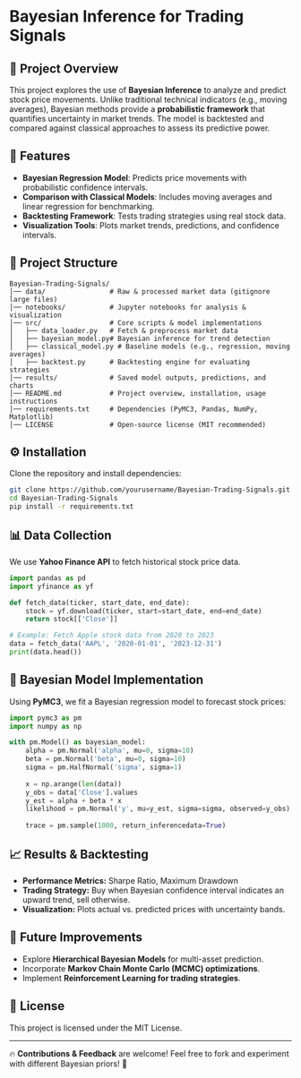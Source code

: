 # Bayesian Inference for Trading Signals

## 📌 Project Overview
This project explores the use of **Bayesian Inference** to analyze and predict stock price movements. Unlike traditional technical indicators (e.g., moving averages), Bayesian methods provide a **probabilistic framework** that quantifies uncertainty in market trends. The model is backtested and compared against classical approaches to assess its predictive power.

## 🚀 Features
- **Bayesian Regression Model**: Predicts price movements with probabilistic confidence intervals.
- **Comparison with Classical Models**: Includes moving averages and linear regression for benchmarking.
- **Backtesting Framework**: Tests trading strategies using real stock data.
- **Visualization Tools**: Plots market trends, predictions, and confidence intervals.

## 📂 Project Structure
```
Bayesian-Trading-Signals/
│── data/                # Raw & processed market data (gitignore large files)
│── notebooks/           # Jupyter notebooks for analysis & visualization
│── src/                 # Core scripts & model implementations
│   ├── data_loader.py   # Fetch & preprocess market data
│   ├── bayesian_model.py# Bayesian inference for trend detection
│   ├── classical_model.py # Baseline models (e.g., regression, moving averages)
│   ├── backtest.py      # Backtesting engine for evaluating strategies
│── results/             # Saved model outputs, predictions, and charts
│── README.md            # Project overview, installation, usage instructions
│── requirements.txt     # Dependencies (PyMC3, Pandas, NumPy, Matplotlib)
│── LICENSE              # Open-source license (MIT recommended)
```

## ⚙️ Installation
Clone the repository and install dependencies:
```bash
git clone https://github.com/yourusername/Bayesian-Trading-Signals.git
cd Bayesian-Trading-Signals
pip install -r requirements.txt
```

## 📊 Data Collection
We use **Yahoo Finance API** to fetch historical stock price data.
```python
import pandas as pd
import yfinance as yf

def fetch_data(ticker, start_date, end_date):
    stock = yf.download(ticker, start=start_date, end=end_date)
    return stock[['Close']]

# Example: Fetch Apple stock data from 2020 to 2023
data = fetch_data('AAPL', '2020-01-01', '2023-12-31')
print(data.head())
```

## 🔢 Bayesian Model Implementation
Using **PyMC3**, we fit a Bayesian regression model to forecast stock prices:
```python
import pymc3 as pm
import numpy as np

with pm.Model() as bayesian_model:
    alpha = pm.Normal('alpha', mu=0, sigma=10)
    beta = pm.Normal('beta', mu=0, sigma=10)
    sigma = pm.HalfNormal('sigma', sigma=1)
    
    x = np.arange(len(data))
    y_obs = data['Close'].values
    y_est = alpha + beta * x
    likelihood = pm.Normal('y', mu=y_est, sigma=sigma, observed=y_obs)
    
    trace = pm.sample(1000, return_inferencedata=True)
```

## 📈 Results & Backtesting
- **Performance Metrics:** Sharpe Ratio, Maximum Drawdown
- **Trading Strategy:** Buy when Bayesian confidence interval indicates an upward trend, sell otherwise.
- **Visualization:** Plots actual vs. predicted prices with uncertainty bands.

## 🔮 Future Improvements
- Explore **Hierarchical Bayesian Models** for multi-asset prediction.
- Incorporate **Markov Chain Monte Carlo (MCMC) optimizations**.
- Implement **Reinforcement Learning for trading strategies**.

## 📜 License
This project is licensed under the MIT License.

---

🔥 **Contributions & Feedback** are welcome! Feel free to fork and experiment with different Bayesian priors! 🚀
